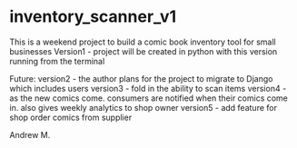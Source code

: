 # inventory_scanner_v1

This is a weekend project to build a comic book inventory tool for small businesses
Version1 - project will be created in python with
this version running from the terminal

Future:
version2 - the author plans for the project to migrate to Django
   which includes users
version3 - fold in the ability to scan items
version4 - as the new comics come.  consumers are notified when their comics come in.
   also gives weekly analytics to shop owner
version5 - add feature for shop order comics from supplier

Andrew M.
